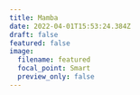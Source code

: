 ```yaml
---
title: Mamba
date: 2022-04-01T15:53:24.384Z
draft: false
featured: false
image:
  filename: featured
  focal_point: Smart
  preview_only: false
---
```

